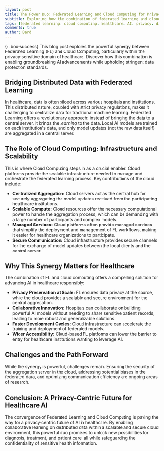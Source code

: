```yaml
---
layout: post
title: The Power Duo: Federated Learning and Cloud Computing for Privacy-Preserving Healthcare AI
subtitle: Exploring how the combination of federated learning and cloud infrastructure is shaping the future of AI in healthcare while prioritizing data privacy.
tags: [federated learning, cloud computing, healthcare, AI, privacy, distributed learning]
comments: true
author: Bard
---
```


{: .box-success}
This blog post explores the powerful synergy between Federated Learning (FL) and Cloud Computing, particularly within the privacy-sensitive domain of healthcare. Discover how this combination is enabling groundbreaking AI advancements while upholding stringent data protection standards.

## Bridging Distributed Data with Federated Learning

In healthcare, data is often siloed across various hospitals and institutions. This distributed nature, coupled with strict privacy regulations, makes it challenging to centralize data for traditional machine learning. Federated Learning offers a revolutionary approach: instead of bringing the data to a central server, it brings the *learning* to the data. Local AI models are trained on each institution's data, and only model updates (not the raw data itself) are aggregated in a central server.

## The Role of Cloud Computing: Infrastructure and Scalability

This is where Cloud Computing steps in as a crucial enabler. Cloud platforms provide the scalable infrastructure needed to manage and orchestrate the federated learning process. Key contributions of the cloud include:

* **Centralized Aggregation:** Cloud servers act as the central hub for securely aggregating the model updates received from the participating healthcare institutions.
* **Scalable Compute:** Cloud resources offer the necessary computational power to handle the aggregation process, which can be demanding with a large number of participants and complex models.
* **Managed Services:** Cloud platforms often provide managed services that simplify the deployment and management of FL workflows, making it easier for healthcare organizations to participate.
* **Secure Communication:** Cloud infrastructure provides secure channels for the exchange of model updates between the local clients and the central server.

## Why This Synergy Matters for Healthcare

The combination of FL and cloud computing offers a compelling solution for advancing AI in healthcare responsibly:

* **Privacy Preservation at Scale:** FL ensures data privacy at the source, while the cloud provides a scalable and secure environment for the central aggregation.
* **Collaborative Innovation:** Hospitals can collaborate on building powerful AI models without needing to share sensitive patient records, leading to more robust and generalizable solutions.
* **Faster Development Cycles:** Cloud infrastructure can accelerate the training and deployment of federated models.
* **Wider Accessibility:** Cloud-based FL platforms can lower the barrier to entry for healthcare institutions wanting to leverage AI.

## Challenges and the Path Forward

While the synergy is powerful, challenges remain. Ensuring the security of the aggregation server in the cloud, addressing potential biases in the federated data, and optimizing communication efficiency are ongoing areas of research.

## Conclusion: A Privacy-Centric Future for Healthcare AI

The convergence of Federated Learning and Cloud Computing is paving the way for a privacy-centric future of AI in healthcare. By enabling collaborative learning on distributed data within a scalable and secure cloud environment, this powerful duo promises to unlock new possibilities for diagnosis, treatment, and patient care, all while safeguarding the confidentiality of sensitive health information.
